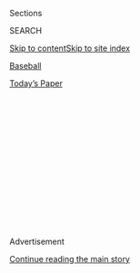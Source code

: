 <div id="app">

<div>

<div>

<div>

<div class="NYTAppHideMasthead css-1q2w90k e1suatyy0">

<div class="section css-ui9rw0 e1suatyy2">

<div class="css-eph4ug er09x8g0">

<div class="css-6n7j50">

</div>

<span class="css-1dv1kvn">Sections</span>

<div class="css-10488qs">

<span class="css-1dv1kvn">SEARCH</span>

</div>

[Skip to content](#site-content)[Skip to site
index](#site-index)

</div>

<div id="masthead-section-label" class="css-1wr3we4 eaxe0e00">

[Baseball](https://www.nytimes3xbfgragh.onion/section/sports/baseball)

</div>

<div class="css-10698na e1huz5gh0">

</div>

</div>

<div id="masthead-bar-one" class="section hasLinks css-15hmgas e1csuq9d3">

<div class="css-uqyvli e1csuq9d0">

</div>

<div class="css-1uqjmks e1csuq9d1">

</div>

<div class="css-9e9ivx">

[](https://myaccount.nytimes3xbfgragh.onion/auth/login?response_type=cookie&client_id=vi)

</div>

<div class="css-1bvtpon e1csuq9d2">

[Today’s
Paper](https://www.nytimes3xbfgragh.onion/section/todayspaper)

</div>

</div>

</div>

</div>

<div data-aria-hidden="false">

<div id="site-content" data-role="main">

<div>

<div class="css-1aor85t" style="opacity:0.000000001;z-index:-1;visibility:hidden">

<div class="css-1hqnpie">

<div class="css-epjblv">

<span class="css-17xtcya">[Baseball](/section/sports/baseball)</span><span class="css-x15j1o">|</span><span class="css-fwqvlz">St.
Louis Cardinals Postpone Game After Two Players Test Positive for
Virus</span>

</div>

<div class="css-k008qs">

<div class="css-1iwv8en">

<span class="css-18z7m18"></span>

<div>

</div>

</div>

<span class="css-1n6z4y">https://nyti.ms/3ghjvjB</span>

<div class="css-1705lsu">

<div class="css-4xjgmj">

<div class="css-4skfbu" data-role="toolbar" data-aria-label="Social Media Share buttons, Save button, and Comments Panel with current comment count" data-testid="share-tools">

  - 
  - 
  - 
  - 
    
    <div class="css-6n7j50">
    
    </div>

  - 

</div>

</div>

</div>

</div>

</div>

</div>

<div id="NYT_TOP_BANNER_REGION" class="css-13pd83m">

</div>

<div id="top-wrapper" class="css-1sy8kpn">

<div id="top-slug" class="css-l9onyx">

Advertisement

</div>

[Continue reading the main
story](#after-top)

<div class="ad top-wrapper" style="text-align:center;height:100%;display:block;min-height:250px">

<div id="top" class="place-ad" data-position="top" data-size-key="top">

</div>

</div>

<div id="after-top">

</div>

</div>

<div>

<div id="sponsor-wrapper" class="css-1hyfx7x">

<div id="sponsor-slug" class="css-19vbshk">

Supported by

</div>

[Continue reading the main
story](#after-sponsor)

<div id="sponsor" class="ad sponsor-wrapper" style="text-align:center;height:100%;display:block">

</div>

<div id="after-sponsor">

</div>

</div>

<div class="css-186x18t">

</div>

<div class="css-1vkm6nb ehdk2mb0">

# St. Louis Cardinals Postpone Game After Two Players Test Positive for Virus

</div>

Baseball’s outbreak spreads to a third major league clubhouse, but Major
League Baseball said the Cardinals’ game on Saturday will go ahead as
planned.

<div class="css-79elbk" data-testid="photoviewer-wrapper">

<div class="css-z3e15g" data-testid="photoviewer-wrapper-hidden">

</div>

<div class="css-1a48zt4 ehw59r15" data-testid="photoviewer-children">

![<span class="css-16f3y1r e13ogyst0" data-aria-hidden="true">The
Cardinals played in Minnesota on Tuesday and Wednesday and were to play
in Milwaukee on Friday
night.</span><span class="css-cnj6d5 e1z0qqy90" itemprop="copyrightHolder"><span class="css-1ly73wi e1tej78p0">Credit...</span><span><span>Jim
Mone/Associated
Press</span></span></span>](https://static01.graylady3jvrrxbe.onion/images/2020/08/01/sports/31virus-cardinals-print/merlin_175093647_f37c4703-1fdf-4469-aa74-3eefabee1c04-articleLarge.jpg?quality=75&auto=webp&disable=upscale)

</div>

</div>

<div class="css-18e8msd">

<div class="css-vp77d3 epjyd6m0">

<div class="css-1baulvz">

By [<span class="css-1baulvz last-byline" itemprop="name">Tyler
Kepner</span>](https://www.nytimes3xbfgragh.onion/by/tyler-kepner)

</div>

</div>

  - 
    
    <div class="css-ld3wwf e16638kd2">
    
    July 31,
    2020
    
    </div>

  - 
    
    <div class="css-4xjgmj">
    
    <div class="css-d8bdto" data-role="toolbar" data-aria-label="Social Media Share buttons, Save button, and Comments Panel with current comment count" data-testid="share-tools">
    
      - 
      - 
      - 
      - 
        
        <div class="css-6n7j50">
        
        </div>
    
      - 
    
    </div>
    
    </div>

</div>

</div>

<div class="section meteredContent css-1r7ky0e" name="articleBody" itemprop="articleBody">

<div class="css-1fanzo5 StoryBodyCompanionColumn">

<div class="css-53u6y8">

Major League Baseball’s worrying coronavirus outbreak spread into
another clubhouse on Friday when the St. Louis Cardinals’ game in
Milwaukee was postponed after two Cardinals players tested positive for
the virus.

The Cardinals did not name the players, but said that the positive
results came from testing performed before Wednesday’s game against the
Minnesota Twins in Minneapolis. The Cardinals said the team was
self-isolating at its hotel in Milwaukee, where it was conducting rapid
testing and implementing contact tracing.

</div>

</div>

<div class="css-nj25e3">

> [pic.twitter.com/j3zl42vhlL](https://t.co/j3zl42vhlL)
> 
> — St. Louis Cardinals (@Cardinals)
> [July 31, 2020](https://twitter.com/Cardinals/status/1289243222456201216?ref_src=twsrc%5Etfw)

</div>

<div class="css-1fanzo5 StoryBodyCompanionColumn">

<div class="css-53u6y8">

Friday’s postponement is the 15th such virus-related action in a major
league schedule that only began on July 23. The matchup was rescheduled
as part of a doubleheader on Sunday, and despite the Cardinals’ exposure
to the virus, the teams still plan to play as scheduled on Saturday
night.

</div>

</div>

<div class="css-1fanzo5 StoryBodyCompanionColumn">

<div class="css-53u6y8">

M.L.B. created [a 113-page set of
protocols](https://www.nytimes3xbfgragh.onion/2020/06/22/sports/baseball/mlb-season-schedule-vote.html)
for teams before it resumed play, and its officials had been encouraged
by the fact that, until Friday, only one team — the Miami Marlins — [had
any players who tested
positive](https://www.nytimes3xbfgragh.onion/2020/07/27/sports/baseball/marlins-game-canceled.html).
But the Marlins’ outbreak, which has widened to include 18 players, has
devastated its roster, and the Cardinals’ news sent a sobering signal of
the complications in staging a 60-game season, with extensive travel,
during a pandemic.

“We have a lot of really smart people working on this, a number of
committed players who want to play through this, but everybody wants to
play safely,” Mark Attanasio, the Brewers’ principal owner, said during
a news conference at Miller Park. “If we’re not smart and safe, we’ll
fail. But we’re going to do everything we can not to fail.”

The league’s investigators have been probing the cause of the Marlins’
outbreak, and a person briefed on the findings said that players were
found to have gone out in Atlanta, where the Marlins played exhibition
games last Tuesday and Wednesday. The person was granted anonymity
because the league has not yet released its findings, the details of
which were first reported by Bleacher Report.

While the Marlins’ behavior was not entirely surprising, their outbreak
was a clear warning to players, a point Commissioner Rob Manfred
reiterated Friday in a conversation with Tony Clark, the executive
director of the players’ union, as reported by ESPN. Manfred emphasized
that players must stay vigilant about following safety protocols or risk
ending the season.

“It’s definitely in a lot of guys’ minds, that’s for sure,” said Cubs
first baseman Anthony Rizzo, adding that the Cardinals’ news had been
discouraging. “We all want to play,” he said, “and the guys here in our
clubhouse, as we get going, know the importance of sticking together and
being as prudent as possible away from the field and at the field.”

</div>

</div>

<div class="css-1fanzo5 StoryBodyCompanionColumn">

<div class="css-53u6y8">

Rizzo added: “It’s a little nerve-racking. We say the most normal thing
about the day is when we actually play baseball.”

Rizzo’s teammate, Steven Souza Jr., [echoed those remarks on
Twitter](https://twitter.com/SouzaJr/status/1289345224339152896): “Every
player in this league better take a hard look at what you’re doing off
the field, because what you do affects, more than just you and your
team. Your decisions off the field will put all of our seasons in
jeopardy this year.”

The league said that postponing Friday’s Cardinals game and deciding to
go ahead with Saturday night’s game were “consistent with protocols to
allow enough time for additional testing and contact tracing to be
conducted.” Yet just last Sunday, the Marlins were allowed to play in
Philadelphia despite both teams learning before the game that four
Marlins players had tested positive.

Because the official safety protocols did not mandate that a game be
postponed when players tested positive, the Marlins’ game in
Philadelphia was allowed to go forward. The quick postponement of the
Cardinals-Brewers game underscores just how much M.L.B. is adjusting its
plan as it
goes.

<div id="NYT_MAIN_CONTENT_2_REGION" class="css-9tf9ac">

<div>

<div id="styln-prism-freeform-1595872471455" class="section interactive-content interactive-size-medium css-1ftcdic">

<div class="css-17ih8de interactive-body">

<div id="prism-freeform-block-80633" class="css-19mumt8" data-role="complementary" data-storyline="The Games Resume" data-truncated="false" tabindex="0">

<div class="css-a8d9oz">

<div>

### The Games Resume

#### Sports and the Virus

Updated Aug. 3, 2020

Here’s what’s happening as the world of sports slowly comes back to
life:

  -   - On all but the two biggest courts, automated line calls [will
        replace human
        judges](https://www.nytimes3xbfgragh.onion/2020/08/03/sports/tennis/us-open-hawkeye-line-judges.html?action=click&pgtype=Article&state=default&region=MAIN_CONTENT_2&context=storylines_keepup)
        at the U.S. Open to reduce the number of people on site during
        the pandemic.
      - Mets star Yoenis Cespedes is healthy, but [has decided to opt
        out](https://www.nytimes3xbfgragh.onion/2020/08/02/sports/baseball/Yoenis-cespedes-opt-out-rule.html?action=click&pgtype=Article&state=default&region=MAIN_CONTENT_2&context=storylines_keepup)
        of the 2020 baseball season for Covid-related reasons.
      - Britain tried to bring fans back to indoor sports. [It lasted a
        day](https://www.nytimes3xbfgragh.onion/2020/08/02/sports/snooker-world-championship.html?action=click&pgtype=Article&state=default&region=MAIN_CONTENT_2&context=storylines_keepup).

<div id="styln-survey-component-80633" class="styln-survey-component">

</div>

</div>

</div>

</div>

</div>

</div>

</div>

</div>

“With new information, we’d be silly to continue the same protocols we
did a week ago when there’s obviously a different situation,” Gary
Green, the M.L.B.’s medical director, said in an interview this week.
“So we have to react to that and try and change within the course of
it, when we don’t know all the facts because it’s a new disease.”

</div>

</div>

<div class="css-cfo9c3">

</div>

<div class="css-1fanzo5 StoryBodyCompanionColumn">

<div class="css-53u6y8">

The Cardinals-Brewers game is the third postponement on baseball’s
Friday night schedule, following earlier ones involving the Marlins, who
were to play the Washington Nationals, and the Phillies, who were to
host Toronto. The Marlins have had 18 players and two staff members test
positive this week (the most recent case was revealed on Friday); those
cases have already [upended baseball’s
schedule](https://www.nytimes3xbfgragh.onion/2020/07/28/sports/baseball/marlins-outbreak-mlb-coronavirus.html).

</div>

</div>

<div class="css-1fanzo5 StoryBodyCompanionColumn">

<div class="css-53u6y8">

The three games postponed on Friday mean that eight of M.L.B.’s 30 teams
have been affected by cascading schedule changes caused by the virus.
Those teams include the Yankees and the Baltimore Orioles, who have had
games postponed or rescheduled as the sport strains to isolate the
affected teams.

In an interview with MLB Network on Monday, Manfred expressed confidence
that baseball would be able to manage the outbreaks and continue its
season.

“We knew that we were going to have positives at some point in time,” he
said. “I remain optimistic that the protocols are strong enough that it
will allow us to continue to play, even through an outbreak like this,
and complete our season.”

The Phillies on Thursday became the second team, after the Marlins, to
miss a full week of play when the league [postponed games scheduled for
this
weekend](https://www.nytimes3xbfgragh.onion/2020/07/30/sports/baseball/phillies-blue-jays-postponed-coronavirus.html)
after a Phillies coach and a clubhouse attendant received positive test
results for the coronavirus.

The Phillies had hoped to play a doubleheader with the Blue Jays on
Saturday in Philadelphia and another game on Sunday, but the positive
tests caused the team to shut down Citizens Bank Park for baseball
activity. It remained closed on Friday, even after the Phillies
announced that there had been no positives in their most recent round of
test results.

Those measures would seem to suggest that the Minnesota Twins will take
similar precautions at Target Field, where the Cardinals played two
games this week before traveling to Milwaukee. The Twins hosted
Cleveland on Thursday, meaning that the team used the same clubhouse and
dugout as the Cardinals.

</div>

</div>

<div class="css-79elbk" data-testid="photoviewer-wrapper">

<div class="css-z3e15g" data-testid="photoviewer-wrapper-hidden">

</div>

<div class="css-1a48zt4 ehw59r15" data-testid="photoviewer-children">

![<span class="css-16f3y1r e13ogyst0" data-aria-hidden="true">The
Cleveland Indians played at Minnesota on Thursday, when they used the
same dugout the Cardinals had occupied a day
earlier.</span><span class="css-cnj6d5 e1z0qqy90" itemprop="copyrightHolder"><span class="css-1ly73wi e1tej78p0">Credit...</span><span>Jim
Mone/Associated
Press</span></span>](https://static01.graylady3jvrrxbe.onion/images/2020/07/31/sports/31virus-cardinals2/merlin_175137510_3efcc1c0-35e9-4e56-a17c-e79446bbf898-articleLarge.jpg?quality=75&auto=webp&disable=upscale)

</div>

</div>

<div class="css-1fanzo5 StoryBodyCompanionColumn">

<div class="css-53u6y8">

But Cleveland and Minnesota went forward as planned on Friday night.
Derek Falvey, the Twins’ chief baseball officer, said the visiting
clubhouse had been fully sanitized, and the clubhouse staffers were not
allowed at Target Field as the team conducted contact tracing. Falvey
said the Twins’ players had undergone point-of-care testing on Friday.

</div>

</div>

<div class="css-1fanzo5 StoryBodyCompanionColumn">

<div class="css-53u6y8">

“When you’re trying to deal with whether or not you may have had some
transfer, at least day one, so far, we have good information,” Falvey
said. “That doesn’t mean we’re entirely in the clear. We have to make
sure that we test and monitor over the next few days as well.”

Baseball has made several revisions to its extensive virus protocols
since the Marlins’ outbreak. The league has tightened rules on masks and
ordered every team to appoint an employee to monitor the traveling
party’s compliance with health rules. The league also has implemented
seven-inning games for doubleheaders this season to minimize both time
spent at the ballpark and injury risks to players.

Several pitchers have dealt with injuries early this season, including
Houston’s Justin Verlander, Washington’s Stephen Strasburg, Texas’ Corey
Kluber, St. Louis’ Miles Mikolas and the Yankees’ Tommy Kahnle, who was
placed on the injured list on Friday with an injury to his right ulnar
collateral ligament, in his pitching arm. Yankees Manager Aaron Boone
announced after the team’s 5-1 win against the Red Sox that Kahnle would
need to have Tommy John surgery.

</div>

</div>

<div>

</div>

</div>

<div>

</div>

<div>

</div>

<div>

</div>

<div>

<div id="bottom-wrapper" class="css-1ede5it">

<div id="bottom-slug" class="css-l9onyx">

Advertisement

</div>

[Continue reading the main
story](#after-bottom)

<div id="bottom" class="ad bottom-wrapper" style="text-align:center;height:100%;display:block;min-height:90px">

</div>

<div id="after-bottom">

</div>

</div>

</div>

</div>

</div>

## Site Index

<div>

</div>

## Site Information Navigation

  - [© <span>2020</span> <span>The New York Times
    Company</span>](https://help.nytimes3xbfgragh.onion/hc/en-us/articles/115014792127-Copyright-notice)

<!-- end list -->

  - [NYTCo](https://www.nytco.com/)
  - [Contact
    Us](https://help.nytimes3xbfgragh.onion/hc/en-us/articles/115015385887-Contact-Us)
  - [Work with us](https://www.nytco.com/careers/)
  - [Advertise](https://nytmediakit.com/)
  - [T Brand Studio](http://www.tbrandstudio.com/)
  - [Your Ad
    Choices](https://www.nytimes3xbfgragh.onion/privacy/cookie-policy#how-do-i-manage-trackers)
  - [Privacy](https://www.nytimes3xbfgragh.onion/privacy)
  - [Terms of
    Service](https://help.nytimes3xbfgragh.onion/hc/en-us/articles/115014893428-Terms-of-service)
  - [Terms of
    Sale](https://help.nytimes3xbfgragh.onion/hc/en-us/articles/115014893968-Terms-of-sale)
  - [Site
    Map](https://spiderbites.nytimes3xbfgragh.onion)
  - [Help](https://help.nytimes3xbfgragh.onion/hc/en-us)
  - [Subscriptions](https://www.nytimes3xbfgragh.onion/subscription?campaignId=37WXW)

</div>

</div>

</div>

</div>
